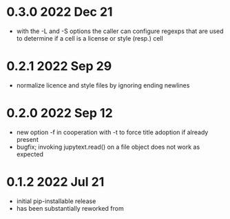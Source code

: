 # 0.3.0 2022 Dec 21

* with the -L and -S options the caller can configure regexps that are used to
  determine if a cell is a license or style (resp.) cell

# 0.2.1 2022 Sep 29

* normalize licence and style files by ignoring ending newlines

# 0.2.0 2022 Sep 12

* new option -f in cooperation with -t
  to force title adoption if already present
* bugfix; invoking jupytext.read() on a file object
  does not work as expected

# 0.1.2 2022 Jul 21

* initial pip-installable release
* has been substantially reworked from
